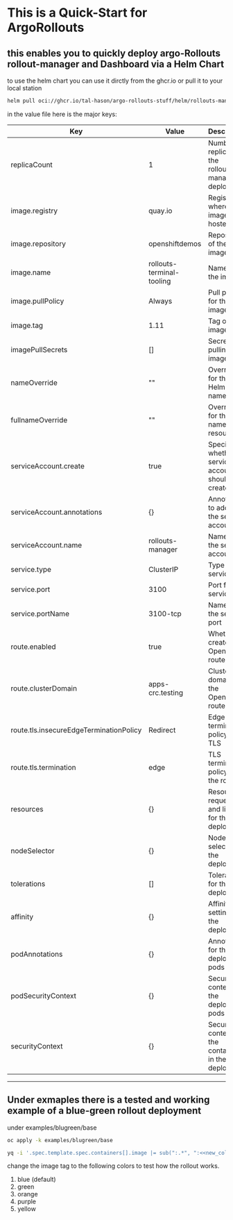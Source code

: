 # This is a Quick-Start for ArgoRollouts

## this enables you to quickly deploy argo-Rollouts rollout-manager and Dashboard via a Helm Chart

to use the helm chart you can use it dirctly from the ghcr.io or pull it to your local station

```Bash
helm pull oci://ghcr.io/tal-hason/argo-rollouts-stuff/helm/rollouts-manager:0.1.1
```

in the value file here is the major keys:

| Key                                | Value                                   | Description                                                                                             |
|------------------------------------|-----------------------------------------|---------------------------------------------------------------------------------------------------------|
| replicaCount                       | 1                                       | Number of replicas for the rollouts-manager deployment                                                    |
| image.registry                     | quay.io                                | Registry where the image is hosted                                                                       |
| image.repository                   | openshiftdemos                         | Repository of the image                                                                                  |
| image.name                         | rollouts-terminal-tooling               | Name of the image                                                                                        |
| image.pullPolicy                   | Always                                  | Pull policy for the image                                                                                |
| image.tag                          | 1.11                                    | Tag of the image                                                                                         |
| imagePullSecrets                   | []                                      | Secrets for pulling the image                                                                            |
| nameOverride                       | ""                                      | Override for the Helm chart name                                                                          |
| fullnameOverride                   | ""                                      | Override for the full name of resources                                                                   |
| serviceAccount.create              | true                                    | Specifies whether a service account should be created                                                     |
| serviceAccount.annotations         | {}                                      | Annotations to add to the service account                                                                 |
| serviceAccount.name                | rollouts-manager                        | Name of the service account                                                                              |
| service.type                       | ClusterIP                               | Type of service                                                                                          |
| service.port                       | 3100                                    | Port for the service                                                                                     |
| service.portName                   | 3100-tcp                                | Name of the service port                                                                                 |
| route.enabled                      | true                                    | Whether to create an OpenShift route                                                                     |
| route.clusterDomain                | apps-crc.testing                        | Cluster domain for the OpenShift route                                                                   |
| route.tls.insecureEdgeTerminationPolicy | Redirect                            | Edge termination policy for TLS                                                                          |
| route.tls.termination              | edge                                    | TLS termination policy for the route                                                                     |
| resources                          | {}                                      | Resource requests and limits for the deployment                                                          |
| nodeSelector                       | {}                                      | Node selector for the deployment                                                                         |
| tolerations                        | []                                      | Tolerations for the deployment                                                                           |
| affinity                           | {}                                      | Affinity settings for the deployment                                                                     |
| podAnnotations                     | {}                                      | Annotations for the deployment pods                                                                       |
| podSecurityContext                 | {}                                      | Security context for the deployment pods                                                                 |
| securityContext                    | {}                                      | Security context for the containers in the deployment                                                     |

---

## Under exmaples there is a tested and working example of a blue-green rollout deployment

under examples/blugreen/base

```Bash
oc apply -k examples/blugreen/base
```

```Bash
yq -i '.spec.template.spec.containers[].image |= sub(":.*", ":<<new_color>>") examples/blugreen/base/rollout.yaml'
```

change the image tag to the following colors to test how the rollout works.

1. blue (default)
2. green
3. orange
4. purple
5. yellow

